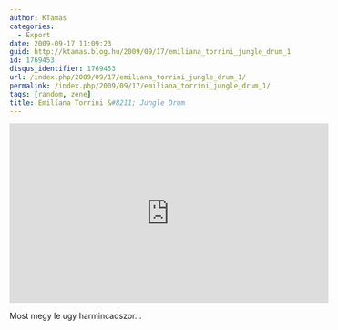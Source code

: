 ```yaml
---
author: KTamas
categories:
  - Export
date: 2009-09-17 11:09:23
guid: http://ktamas.blog.hu/2009/09/17/emiliana_torrini_jungle_drum_1
id: 1769453
disqus_identifier: 1769453
url: /index.php/2009/09/17/emiliana_torrini_jungle_drum_1/
permalink: /index.php/2009/09/17/emiliana_torrini_jungle_drum_1/
tags: [random, zene]
title: Emilíana Torrini &#8211; Jungle Drum
---
```


<iframe width="560" height="315" src="https://www.youtube.com/embed/iZ9vkd7Rp-g" frameborder="0" allow="accelerometer; autoplay; encrypted-media; gyroscope; picture-in-picture" allowfullscreen></iframe>

Most megy le ugy harmincadszor&#8230;
